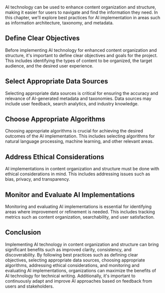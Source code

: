 
AI technology can be used to enhance content organization and structure, making it easier for users to navigate and find the information they need. In this chapter, we'll explore best practices for AI implementation in areas such as information architecture, taxonomy, and metadata.

Define Clear Objectives
-----------------------

Before implementing AI technology for enhanced content organization and structure, it's important to define clear objectives and goals for the project. This includes identifying the types of content to be organized, the target audience, and the desired user experience.

Select Appropriate Data Sources
-------------------------------

Selecting appropriate data sources is critical for ensuring the accuracy and relevance of AI-generated metadata and taxonomies. Data sources may include user feedback, search analytics, and industry knowledge.

Choose Appropriate Algorithms
-----------------------------

Choosing appropriate algorithms is crucial for achieving the desired outcomes of the AI implementation. This includes selecting algorithms for natural language processing, machine learning, and other relevant areas.

Address Ethical Considerations
------------------------------

AI implementations in content organization and structure must be done with ethical considerations in mind. This includes addressing issues such as bias, privacy, and transparency.

Monitor and Evaluate AI Implementations
---------------------------------------

Monitoring and evaluating AI implementations is essential for identifying areas where improvement or refinement is needed. This includes tracking metrics such as content organization, searchability, and user satisfaction.

Conclusion
----------

Implementing AI technology in content organization and structure can bring significant benefits such as improved clarity, consistency, and discoverability. By following best practices such as defining clear objectives, selecting appropriate data sources, choosing appropriate algorithms, addressing ethical considerations, and monitoring and evaluating AI implementations, organizations can maximize the benefits of AI technology for technical writing. Additionally, it's important to continuously adapt and improve AI approaches based on feedback from users and stakeholders.

